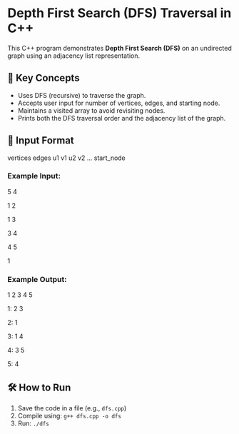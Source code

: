 # Depth First Search (DFS) Traversal in C++

This C++ program demonstrates **Depth First Search (DFS)** on an undirected graph using an adjacency list representation.

## 🧠 Key Concepts

- Uses DFS (recursive) to traverse the graph.
- Accepts user input for number of vertices, edges, and starting node.
- Maintains a visited array to avoid revisiting nodes.
- Prints both the DFS traversal order and the adjacency list of the graph.

## 📌 Input Format

vertices edges
u1 v1
u2 v2
...
start_node


### Example Input:
5 4

1 2

1 3

3 4

4 5

1

### Example Output:
1 2 3 4 5

1: 2 3

2: 1

3: 1 4

4: 3 5

5: 4


## 🛠️ How to Run

1. Save the code in a file (e.g., `dfs.cpp`)
2. Compile using: `g++ dfs.cpp -o dfs`
3. Run: `./dfs`



